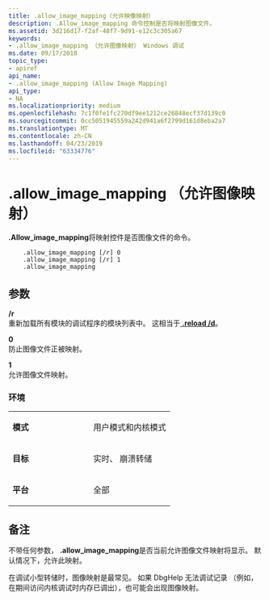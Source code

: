 ```yaml
---
title: .allow_image_mapping（允许映像映射）
description: .Allow_image_mapping 命令控制是否将映射图像文件。
ms.assetid: 3d216d17-f2af-48f7-9d91-e12c3c305a67
keywords:
- .allow_image_mapping （允许图像映射） Windows 调试
ms.date: 09/17/2018
topic_type:
- apiref
api_name:
- .allow_image_mapping (Allow Image Mapping)
api_type:
- NA
ms.localizationpriority: medium
ms.openlocfilehash: 7c1f0fe1fc270df9ee1212ce26848ecf37d139c0
ms.sourcegitcommit: 0cc5051945559a242d941a6f2799d161d8eba2a7
ms.translationtype: MT
ms.contentlocale: zh-CN
ms.lasthandoff: 04/23/2019
ms.locfileid: "63334776"
---
```

# <a name="allowimagemapping-allow-image-mapping"></a>.allow\_image\_mapping （允许图像映射）


**.Allow\_image\_mapping**将映射控件是否图像文件的命令。

```dbgcmd
    .allow_image_mapping [/r] 0 
    .allow_image_mapping [/r] 1 
    .allow_image_mapping 
```

## <a name="span-idparametersspanspan-idparametersspanspan-idparametersspanparameters"></a><span id="Parameters"></span><span id="parameters"></span><span id="PARAMETERS"></span>参数


<span id="________r______"></span><span id="________R______"></span> **/r**   
重新加载所有模块的调试程序的模块列表中。 这相当于[ **.reload /d**](-reload--reload-module-.md)。

<span id="_______0______"></span> **0**   
防止图像文件正被映射。

<span id="_______1______"></span> **1**   
允许图像文件映射。

### <a name="span-idenvironmentspanspan-idenvironmentspanspan-idenvironmentspanenvironment"></a><span id="Environment"></span><span id="environment"></span><span id="ENVIRONMENT"></span>环境

<table>
<colgroup>
<col width="50%" />
<col width="50%" />
</colgroup>
<tbody>
<tr class="odd">
<td align="left"><p><strong>模式</strong></p></td>
<td align="left"><p>用户模式和内核模式</p></td>
</tr>
<tr class="even">
<td align="left"><p><strong>目标</strong></p></td>
<td align="left"><p>实时、 崩溃转储</p></td>
</tr>
<tr class="odd">
<td align="left"><p><strong>平台</strong></p></td>
<td align="left"><p>全部</p></td>
</tr>
</tbody>
</table>

 

<a name="remarks"></a>备注
-------

不带任何参数， **.allow\_image\_mapping**是否当前允许图像文件映射将显示。 默认情况下，允许此映射。

在调试小型转储时，图像映射是最常见。 如果 DbgHelp 无法调试记录 （例如，在期间访问内核调试时内存已调出），也可能会出现图像映射。

 

 





